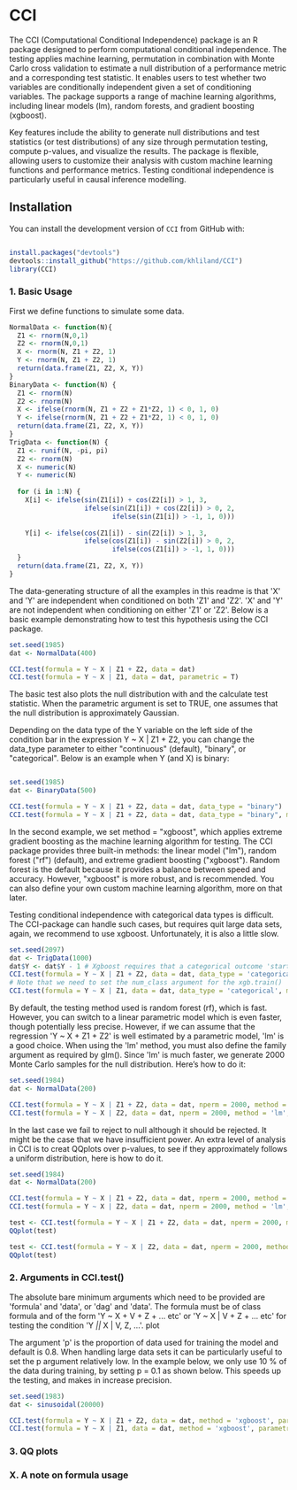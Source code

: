# CCI
The CCI (Computational Conditional Independence) package is an R package designed to perform computational conditional independence. The testing applies machine learning, permutation in combination with Monte Carlo cross validation to estimate a null distribution of a performance metric and a corresponding test statistic. It enables users to test whether two variables are conditionally independent given a set of conditioning variables. The package supports a range of machine learning algorithms, including linear models (lm), random forests, and gradient boosting (xgboost). 

Key features include the ability to generate null distributions and test statistics (or test distributions) of any size through permutation testing, compute p-values, and visualize the results. The package is flexible, allowing users to customize their analysis with custom machine learning functions and performance metrics. Testing conditional independence is particularly useful in causal inference modelling. 

## Installation

You can install the development version of `CCI` from GitHub with:

```r

install.packages("devtools") 
devtools::install_github("https://github.com/khliland/CCI")
library(CCI)
```

### 1. Basic Usage

First we define functions to simulate some data.
```r
NormalData <- function(N){
  Z1 <- rnorm(N,0,1)
  Z2 <- rnorm(N,0,1)
  X <- rnorm(N, Z1 + Z2, 1)
  Y <- rnorm(N, Z1 + Z2, 1)
  return(data.frame(Z1, Z2, X, Y))
}
BinaryData <- function(N) {
  Z1 <- rnorm(N)
  Z2 <- rnorm(N)
  X <- ifelse(rnorm(N, Z1 + Z2 + Z1*Z2, 1) < 0, 1, 0)
  Y <- ifelse(rnorm(N, Z1 + Z2 + Z1*Z2, 1) < 0, 1, 0)
  return(data.frame(Z1, Z2, X, Y))
}
TrigData <- function(N) {
  Z1 <- runif(N, -pi, pi)
  Z2 <- rnorm(N)
  X <- numeric(N)
  Y <- numeric(N)
  
  for (i in 1:N) {
    X[i] <- ifelse(sin(Z1[i]) + cos(Z2[i]) > 1, 3,
                   ifelse(sin(Z1[i]) + cos(Z2[i]) > 0, 2,
                          ifelse(sin(Z1[i]) > -1, 1, 0)))
    
    Y[i] <- ifelse(cos(Z1[i]) - sin(Z2[i]) > 1, 3,
                   ifelse(cos(Z1[i]) - sin(Z2[i]) > 0, 2,
                          ifelse(cos(Z1[i]) > -1, 1, 0)))
  }
  return(data.frame(Z1, Z2, X, Y))
}
```

The data-generating structure of all the examples in this readme is that 'X' and 'Y' are independent when conditioned on both 'Z1' and 'Z2'. 'X' and 'Y' are not independent when conditioning on either 'Z1' or 'Z2'.   Below is a basic example demonstrating how to test this hypothesis using the CCI package.

```r
set.seed(1985)
dat <- NormalData(400)

CCI.test(formula = Y ~ X | Z1 + Z2, data = dat)
CCI.test(formula = Y ~ X | Z1, data = dat, parametric = T)
```
The basic test also plots the null distribution with and the calculate test statistic. When the parametric argument is set to TRUE, one assumes that the null distribution is approximately Gaussian.

Depending on the data type of the Y variable on the left side of the condition bar in the expression Y ~ X | Z1 + Z2, you can change the data_type parameter to either "continuous" (default), "binary", or "categorical". Below is an example when Y (and X) is binary:

```r

set.seed(1985)
dat <- BinaryData(500)

CCI.test(formula = Y ~ X | Z1 + Z2, data = dat, data_type = "binary")
CCI.test(formula = Y ~ X | Z1 + Z2, data = dat, data_type = "binary", method = "xgboost")
```
In the second example, we set method = "xgboost", which applies extreme gradient boosting as the machine learning algorithm for testing. The CCI package provides three built-in methods: the linear model ("lm"), random forest ("rf") (default), and extreme gradient boosting ("xgboost"). Random forest is the default because it provides a balance between speed and accuracy. However, "xgboost" is more robust, and is recommended. You can also define your own custom machine learning algorithm, more on that later. 

Testing conditional independence with categorical data types is difficult. The CCI-package can handle such cases,  but requires quit large data sets, again, we recommend to use xgboost. Unfortunately, it is also a little slow.

```r
set.seed(2097)
dat <- TrigData(1000)
dat$Y <- dat$Y - 1 # Xgboost requires that a categorical outcome 'starts' on 0
CCI.test(formula = Y ~ X | Z1 + Z2, data = dat, data_type = 'categorical', method = "xgboost", num_class = 3)
# Note that we need to set the num_class argument for the xgb.train()
CCI.test(formula = Y ~ X | Z1, data = dat, data_type = 'categorical', method = "xgboost", num_class = 3)
```

By default, the testing method used is random forest (rf), which  is fast. However, you can switch to a linear parametric model which is even faster, though potentially less precise. However, if we can assume that the regression 'Y ~ X + Z1 + Z2' is well estimated by a parametric model, 'lm' is a good choice. When using the 'lm' method, you must also define the family argument as required by glm(). Since 'lm' is much faster, we generate 2000 Monte Carlo samples for the null distribution. Here’s how to do it:

```r
set.seed(1984)
dat <- NormalData(200)

CCI.test(formula = Y ~ X | Z1 + Z2, data = dat, nperm = 2000, method = 'lm', family = gaussian(), parametric = T)
CCI.test(formula = Y ~ X | Z2, data = dat, nperm = 2000, method = 'lm', family = gaussian(), parametric = T)

```
In the last case we fail to reject to null although it should be rejected. It might be the case that we have insufficient power. An extra level of analysis in CCI is to creat QQplots over p-values, to see if they approximately follows a uniform distribution, here is how to do it. 

```r
set.seed(1984)
dat <- NormalData(200)

CCI.test(formula = Y ~ X | Z1 + Z2, data = dat, nperm = 2000, method = 'lm', family = gaussian(), parametric = T)
CCI.test(formula = Y ~ X | Z2, data = dat, nperm = 2000, method = 'lm', family = gaussian(), parametric = T)

test <- CCI.test(formula = Y ~ X | Z1 + Z2, data = dat, nperm = 2000, method = 'lm', family = gaussian(), parametric = T, plot = F)
QQplot(test)

test <- CCI.test(formula = Y ~ X | Z2, data = dat, nperm = 2000, method = 'lm', family = gaussian(), parametric = T, plot = F)
QQplot(test)
```

### 2. Arguments in CCI.test()

The absolute bare minimum arguments which need to be provided are 'formula' and 'data', or 'dag' and 'data'. The formula must be of class formula and of the form 'Y ~ X + V + Z + ... etc' or 'Y ~ X | V + Z + ... etc' for testing the condition 'Y _||_ X | V, Z, ...'. 
plot

The argument 'p' is the proportion of data used for training the model and default is 0.8. When handling large data sets it can be particularly useful to set the p argument relatively low. In the example below, we only use 10 % of the data during training, by setting p = 0.1 as shown below. This speeds up the testing, and makes in increase precision.
```r
set.seed(1983)
dat <- sinusoidal(20000)

CCI.test(formula = Y ~ X | Z1 + Z2, data = dat, method = 'xgboost', parametric = T, p = 0.1)
CCI.test(formula = Y ~ X | Z1, data = dat, method = 'xgboost', parametric = T, p = 0.1)
```
### 3. QQ plots

### X. A note on formula usage









